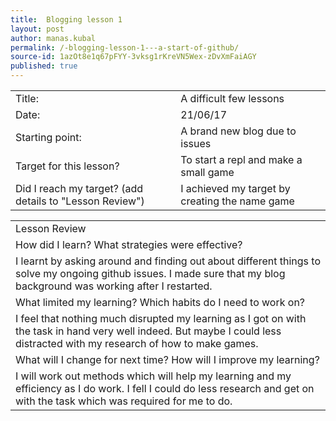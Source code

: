 ```yaml
---
title:  Blogging lesson 1
layout: post
author: manas.kubal
permalink: /-blogging-lesson-1---a-start-of-github/
source-id: 1azOt8e1q67pFYY-3vksg1rKreVN5Wex-zDvXmFaiAGY
published: true
---
```

<table>
  <tr>
    <td>Title:</td>
    <td>A difficult few lessons</td>
  </tr>
  <tr>
    <td>Date:</td>
    <td>21/06/17</td>
  </tr>
  <tr>
    <td>Starting point:</td>
    <td>A brand new blog due to issues</td>
  </tr>
  <tr>
    <td>Target for this lesson?</td>
    <td>To start a repl and make a small game</td>
  </tr>
  <tr>
    <td>Did I reach my target? 
(add details to "Lesson Review")</td>
    <td>I achieved my target by creating the name game</td>
  </tr>
</table>


<table>
  <tr>
    <td>Lesson Review</td>
  </tr>
  <tr>
    <td>How did I learn? What strategies were effective? </td>
  </tr>
  <tr>
    <td>I learnt by asking around and finding out about different things to solve my ongoing github issues. I made sure that my blog background was working after I restarted.</td>
  </tr>
  <tr>
    <td>What limited my learning? Which habits do I need to work on? </td>
  </tr>
  <tr>
    <td>I feel that nothing much disrupted my learning as I got on with the task in hand very well indeed. But maybe I could less distracted with my research of how to make games.</td>
  </tr>
  <tr>
    <td>What will I change for next time? How will I improve my learning?</td>
  </tr>
  <tr>
    <td>I will work out methods which will help my learning and my efficiency as I do work. I fell I could do less research and get on with the task which was required for me to do.</td>
  </tr>
</table>



